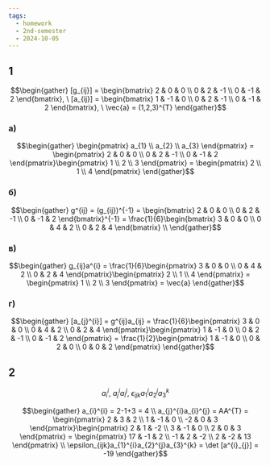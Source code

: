 ```yaml
---
tags:
  - homework
  - 2nd-semester
  - 2024-10-05
---
```

## 1

$$\begin{gather}
[g_{ij}] = \begin{bmatrix}
2 & 0 & 0 \\
0 & 2 & -1 \\
0 & -1 & 2
\end{bmatrix}, \ [a_{ij}] = \begin{bmatrix}
1 & -1 & 0 \\
0 & 2 & -1 \\
0 & -1 & 2
\end{bmatrix}, \ \vec{a} = (1,2,3)^{T}
\end{gather}$$

### а)

$$\begin{gather}
\begin{pmatrix}
a_{1} \\
a_{2} \\
a_{3}
\end{pmatrix} = \begin{pmatrix}
2 & 0 & 0 \\
0 & 2 & -1 \\
0 & -1 & 2
\end{pmatrix}\begin{pmatrix}
1 \\
2 \\
3
\end{pmatrix} = \begin{pmatrix}
2 \\
1 \\
4
\end{pmatrix}
\end{gather}$$

### б)

$$\begin{gather}
g^{ij} = (g_{ij})^{-1} = \begin{bmatrix}
2 & 0 & 0 \\
0 & 2 & -1 \\
0 & -1 & 2
\end{bmatrix}^{-1} = \frac{1}{6}\begin{bmatrix}
3 & 0 & 0 \\
0 & 4 & 2 \\
0 & 2 & 4
\end{bmatrix} \\
\end{gather}$$

### в)

$$\begin{gather}
g_{ij}a^{i} = \frac{1}{6}\begin{pmatrix}
3 & 0 & 0 \\
0 & 4 & 2 \\
0 & 2 & 4
\end{pmatrix}\begin{pmatrix}
2 \\
1 \\
4
\end{pmatrix} = \begin{pmatrix}
1 \\
2 \\
3
\end{pmatrix} = \vec{a}
\end{gather}$$

### г)

$$\begin{gather}
[a_{j}^{i}] = g^{ij}a_{ij} = \frac{1}{6}\begin{pmatrix}
3 & 0 & 0 \\
0 & 4 & 2 \\
0 & 2 & 4
\end{pmatrix}\begin{pmatrix}
1 & -1 & 0 \\
0 & 2 & -1 \\
0 & -1 & 2
\end{pmatrix} = \frac{1}{2}\begin{pmatrix}
1 & -1 & 0 \\
0 & 2 & 0 \\
0 & 0 & 2
\end{pmatrix}
\end{gather}$$

## 2

$$a_{i}^{i}, \ a_{j}^{i}a_{i}^{j}, \ \epsilon_{ijk}a_{1}^{i}a_{2}^{j}a_{3}^{k}$$

$$\begin{gather}
a_{i}^{i} = 2-1+3 = 4 \\
a_{j}^{i}a_{i}^{j} = AA^{T} = \begin{pmatrix}
2 & 3 & 2 \\
1 & -1 & 0 \\
-2 & 0 & 3
\end{pmatrix}\begin{pmatrix}
2 & 1 & -2 \\
3 & -1 & 0 \\
2 & 0 & 3
\end{pmatrix} = \begin{pmatrix}
17 & -1 & 2 \\
-1 & 2 & -2 \\
2 & -2 & 13
\end{pmatrix} \\
\epsilon_{ijk}a_{1}^{i}a_{2}^{j}a_{3}^{k} = \det [a^{i}_{j}] = -19
\end{gather}$$